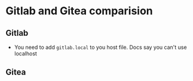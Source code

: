 # Gitlab and Gitea comparision

## Gitlab

* You need to add `gitlab.local` to you host file. Docs say you can't use localhost

## Gitea

